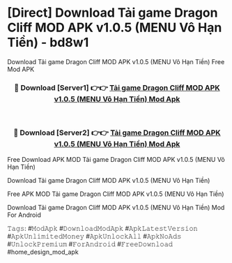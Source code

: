 # [Direct] Download Tải game Dragon Cliff MOD APK v1.0.5 (MENU Vô Hạn Tiền) - bd8w1
Download Tải game Dragon Cliff MOD APK v1.0.5 (MENU Vô Hạn Tiền) Free Mod APK

<div align="center">
<h3>🔴 Download [Server1] 👉👉 <a href="https://apk-comot.site?title=Tải_game_Dragon_Cliff_MOD_APK_v1.0.5_(MENU_Vô_Hạn_Tiền)">Tải game Dragon Cliff MOD APK v1.0.5 (MENU Vô Hạn Tiền) Mod Apk</a></h3><br>

<h3>🔴 Download [Server2] 👉👉 <a href="https://apk-comot.site?title=Tải_game_Dragon_Cliff_MOD_APK_v1.0.5_(MENU_Vô_Hạn_Tiền)">Tải game Dragon Cliff MOD APK v1.0.5 (MENU Vô Hạn Tiền) Mod Apk</a></h3>
</div>


Free Download APK MOD Tải game Dragon Cliff MOD APK v1.0.5 (MENU Vô Hạn Tiền)

Download Tải game Dragon Cliff MOD APK v1.0.5 (MENU Vô Hạn Tiền) 

Free APK MOD Tải game Dragon Cliff MOD APK v1.0.5 (MENU Vô Hạn Tiền) 

Download Tải game Dragon Cliff MOD APK v1.0.5 (MENU Vô Hạn Tiền) Mod For Android

𝚃𝚊𝚐𝚜: #𝙼𝚘𝚍𝙰𝚙𝚔 #𝙳𝚘𝚠𝚗𝚕𝚘𝚊𝚍𝙼𝚘𝚍𝙰𝚙𝚔 #𝙰𝚙𝚔𝙻𝚊𝚝𝚎𝚜𝚝𝚅𝚎𝚛𝚜𝚒𝚘𝚗 #𝙰𝚙𝚔𝚄𝚗𝚕𝚒𝚖𝚒𝚝𝚎𝚍𝙼𝚘𝚗𝚎𝚢 #𝙰𝚙𝚔𝚄𝚗𝚕𝚘𝚌𝚔𝙰𝚕𝚕 #𝙰𝚙𝚔𝙽𝚘𝙰𝚍𝚜 #𝚄𝚗𝚕𝚘𝚌𝚔𝙿𝚛𝚎𝚖𝚒𝚞𝚖 #𝙵𝚘𝚛𝙰𝚗𝚍𝚛𝚘𝚒𝚍 #𝙵𝚛𝚎𝚎𝙳𝚘𝚠𝚗𝚕𝚘𝚊𝚍 #home_design_mod_apk